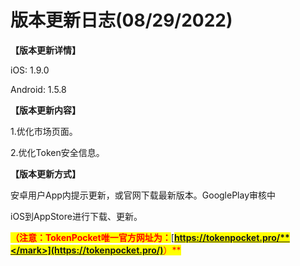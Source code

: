# 版本更新日志(08/29/2022)

**【版本更新详情】**

iOS: 1.9.0

Android: 1.5.8

&#x20;

**【版本更新内容】**

1.优化市场页面。

2.优化Token安全信息。



**【版本更新方式】**&#x20;

安卓用户App内提示更新，或官网下载最新版本。GooglePlay审核中

iOS到AppStore进行下载、更新。

<mark style="color:red;">**（注意：TokenPocket唯一官方网址为：**</mark>[<mark style="color:red;">**https://tokenpocket.pro/**</mark>](https://tokenpocket.pro/)<mark style="color:red;">**）**</mark>
